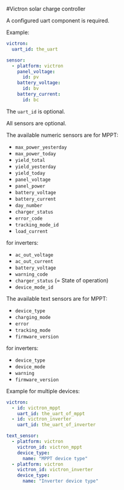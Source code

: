 #Victron solar charge controller

A configured uart component is required.

Example:
```yaml
victron:
  uart_id: the_uart

sensor:
  - platform: victron
    panel_voltage:
      id: pv
    battery_voltage:
      id: bv
    battery_current:
      id: bc
```

The `uart_id` is optional.

All sensors are optional.

The available numeric sensors are
for MPPT:
- `max_power_yesterday`
- `max_power_today`
- `yield_total`
- `yield_yesterday`
- `yield_today`
- `panel_voltage`
- `panel_power`
- `battery_voltage`
- `battery_current`
- `day_number`
- `charger_status`
- `error_code`
- `tracking_mode_id`
- `load_current`

for inverters:
- `ac_out_voltage`
- `ac_out_current`
- `battery_voltage`
- `warning_code`
- `charger_status` (= State of operation)
- `device_mode_id`


The available text sensors are
for MPPT:
- `device_type`
- `charging_mode`
- `error`
- `tracking_mode`
- `firmware_version`

for inverters:
- `device_type`
- `device_mode`
- `warning`
- `firmware_version`


Example for multiple devices:
```yaml
victron:
  - id: victron_mppt
    uart_id: the_uart_of_mppt
  - id: victron_inverter
    uart_id: the_uart_of_inverter

text_sensor:
  - platform: victron
    victron_id: victron_mppt
    device_type:
      name: "MPPT device type"
  - platform: victron
    victron_id: victron_inverter
    device_type:
      name: "Inverter device type"
```
